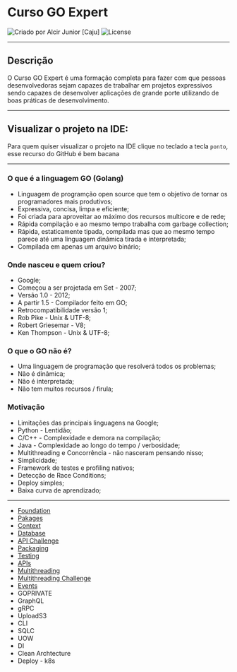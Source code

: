# Curso GO Expert

<div>
    <img alt="Criado por Alcir Junior [Caju]" src="https://img.shields.io/badge/criado%20por-Alcir Junior [Caju]-%23f08700">
    <img alt="License" src="https://img.shields.io/badge/license-MIT-%23f08700">
</div>

---

## Descrição

O Curso GO Expert é uma formação completa para fazer com que pessoas desenvolvedoras sejam capazes de trabalhar em projetos expressivos sendo capazes de desenvolver aplicações de grande porte utilizando de boas práticas de desenvolvimento.

---

## Visualizar o projeto na IDE:

Para quem quiser visualizar o projeto na IDE clique no teclado a tecla `ponto`, esse recurso do GitHub é bem bacana

---
### O que é a linguagem GO (Golang)
- Linguagem de programção open source que tem o objetivo de tornar os programadores mais produtivos;
- Expressiva, concisa, limpa e eficiente;
- Foi criada para aproveitar ao máximo dos recursos multicore e de rede;
- Rápida compilação e ao mesmo tempo trabalha com garbage collection;
- Rápida, estaticamente tipada, compilada mas que ao mesmo tempo parece até uma linguagem dinâmica tirada e interpretada;
- Compilada em apenas um arquivo binário;

### Onde nasceu e quem criou?
- Google;
- Começou a ser projetada em Set - 2007;
- Versão 1.0 - 2012;
- A partir 1.5 - Compilador feito em GO;
- Retrocompatibilidade versão 1;
- Rob Pike - Unix & UTF-8;
- Robert Griesemar - V8;
- Ken Thompson - Unix & UTF-8;

### O que o GO não é?
- Uma linguagem de programação que resolverá todos os problemas;
- Não é dinâmica;
- Não é interpretada;
- Não tem muitos recursos / firula;

### Motivação
- Limitações das principais linguagens na Google;
- Python - Lentidão;
- C/C++ - Complexidade e demora na compilação;
- Java - Complexidade ao longo do tempo / verbosidade;
- Multithreading e Concorrência - não nasceram pensando nisso;
- Simplicidade;
- Framework de testes e profiling nativos;
- Detecção de Race Conditions;
- Deploy simples;
- Baixa curva de aprendizado;

---

- [Foundation](https://github.com/alcir-junior-caju/study-go-expert-foundation)
- [Pakages](https://github.com/alcir-junior-caju/study-go-expert-packages)
- [Context](https://github.com/alcir-junior-caju/study-go-expert-context)
- [Database](https://github.com/alcir-junior-caju/study-go-expert-database)
- [API Challenge](https://github.com/alcir-junior-caju/study-go-expert-api-challenge)
- [Packaging](https://github.com/alcir-junior-caju/study-go-expert-packaging)
- [Testing](https://github.com/alcir-junior-caju/study-go-expert-testing)
- [APIs](https://github.com/alcir-junior-caju/study-go-expert-apis)
- [Multithreading](https://github.com/alcir-junior-caju/study-go-expert-multithreading)
- [Multithreading Challenge](https://github.com/alcir-junior-caju/study-go-expert-multithreading-challenge)
- [Events](https://github.com/alcir-junior-caju/study-go-expert-events)
- GOPRIVATE
- GraphQL
- gRPC
- UploadS3
- CLI
- SQLC
- UOW
- DI
- Clean Archtecture
- Deploy - k8s
